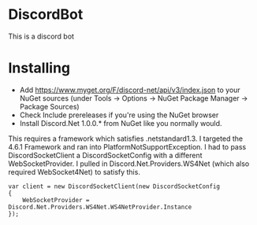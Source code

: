 # DiscordBot
This is a discord bot

# Installing
- Add https://www.myget.org/F/discord-net/api/v3/index.json to your NuGet sources (under Tools -> Options -> NuGet Package Manager -> Package Sources)
- Check Include prereleases if you're using the NuGet browser
- Install Discord.Net 1.0.0.* from NuGet like you normally would.

This requires a framework which satisfies .netstandard1.3. I targeted the 4.6.1 Framework and ran into PlatformNotSupportException. I had to pass DiscordSocketClient a DiscordSocketConfig with a different WebSocketProvider. I pulled in Discord.Net.Providers.WS4Net (which also required WebSocket4Net) to satisfy this.

```
var client = new DiscordSocketClient(new DiscordSocketConfig
{
	WebSocketProvider = Discord.Net.Providers.WS4Net.WS4NetProvider.Instance
});
```